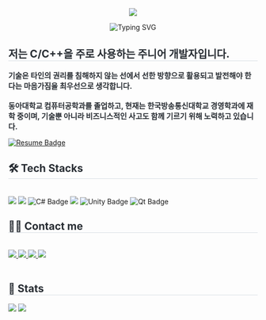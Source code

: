 <div align= "center">
    <img src="https://capsule-render.vercel.app/api?type=transparent&color=ffe14d&height=120&text=This%20is%20Kim%20Y.G'%20github%20profile.&animation=&fontColor=919191&fontSize=60" />
    </div>
    <!-- Typing SVG -->
<p align="center">
  <img src="https://readme-typing-svg.demolab.com/?lines=Welcome+to+my+GitHub+profile.;Crafting+Reliable+Embedded+Systems+with+C+++Linux&center=true&width=500&height=50" alt="Typing SVG" />
</p>
    <div style="text-align: left;"> 
    <h2 style="border-bottom: 1px solid #d8dee4; color: #282d33;"> 저는 C/C++을 주로 사용하는 주니어 개발자입니다. </h2>  
    <div style="font-weight: 700; font-size: 15px; text-align: left; color: #282d33;"> 기술은 타인의 권리를 침해하지 않는 선에서 선한 방향으로 활용되고 발전해야 한다는 마음가짐을 최우선으로 생각합니다.<br><br></li></li>동아대학교 컴퓨터공학과를 졸업하고, 현재는 한국방송통신대학교 경영학과에 재학 중이며, 기술뿐 아니라 비즈니스적인 사고도 함께 기르기 위해 노력하고 있습니다.</li></li> </div>
        <p>
          <a href="https://dynamic-seagull.github.io/" target="_blank">
            <img src="https://img.shields.io/badge/Portfolio-View-blue?style=for-the-badge&logo=githubpages" alt="Resume Badge">
          </a>
        </p>
    </div>
    <div style="text-align: left;">
    <h2 style="border-bottom: 1px solid #d8dee4; color: #282d33;"> 🛠️ Tech Stacks </h2> <br> 
    <div style="margin: ; text-align: left;" "text-align: left;"> 
          <img src="https://img.shields.io/badge/C-A8B9CC?style=for-the-badge&logo=C&logoColor=white">
          <img src="https://img.shields.io/badge/C++-00599C?style=for-the-badge&logo=C%2B%2B&logoColor=white">
          <img src="https://img.shields.io/badge/C%23-239120?style=for-the-badge&logo=c-sharp&logoColor=white" alt="C# Badge"/>
          <img src="https://img.shields.io/badge/Linux-FCC624?style=for-the-badge&logo=Linux&logoColor=white">
          <img src="https://img.shields.io/badge/Unity-000000?style=for-the-badge&logo=unity&logoColor=white" alt="Unity Badge"/>
          <img src="https://img.shields.io/badge/Qt-41CD52?style=for-the-badge&logo=qt&logoColor=white" alt="Qt Badge"/>
          </div>
    </div>
    <div style="text-align: left;">
    <h2 style="border-bottom: 1px solid #d8dee4; color: #282d33;"> 🧑‍💻 Contact me </h2> <br> 
    <div style="text-align: left;"> <a href=https://blog.naver.com/yg7009](https://blog.naver.com/yg7009> <img src="https://img.shields.io/badge/Naver-03C75A?style=for-the-badge&logo=Naver&logoColor=white&link=https://blog.naver.com/yg7009](https://blog.naver.com/yg7009"> </a>
         <a href=https://dynamicseagull.tistory.com/> <img src="https://img.shields.io/badge/Tistory-000000?style=for-the-badge&logo=Tistory&logoColor=white&link=https://dynamicseagull.tistory.com/"> </a>
         <a href=mailto:cwoon1211@gmail.com> <img src="https://img.shields.io/badge/Gmail-EA4335?style=for-the-badge&logo=Gmail&logoColor=white&link=mailto:cwoon1211@gmail.com"> </a>
         <a href=https://www.instagram.com/yeongyeong_237/profilecard/?igsh=dzRxcHZkZDRiMmI0> <img src="https://img.shields.io/badge/Instagram-E4405F?style=for-the-badge&logo=Instagram&logoColor=white&link=https://www.instagram.com/yeongyeong_237/profilecard/?igsh=dzRxcHZkZDRiMmI0"> </a>
          </div>  <br> 
    <div style="text-align: left;">  </div> 
    </div>
    <div style="text-align: left;"> 
    <h2 style="border-bottom: 1px solid #d8dee4; color: #282d33;"> 🏅 Stats </h2> <div style="text-align: left;"> <img src="https://github-readme-stats.vercel.app/api?username=Dynamic-Seagull&bg_color=180,ffffff,00000000&title_color=000000&text_color=000000"
         /> <img src="https://github-readme-stats.vercel.app/api/top-langs/?username=Dynamic-Seagull&layout=compact&bg_color=180,ffffff,00000000&title_color=000000&text_color=000000"
           /> </div> 
    </div>
    
